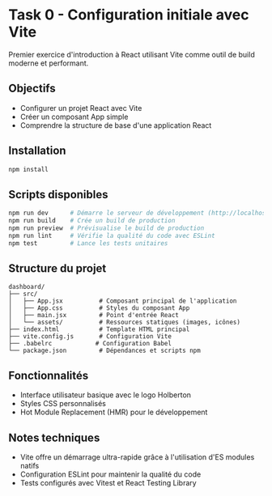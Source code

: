 # Task 0 - Configuration initiale avec Vite

Premier exercice d'introduction à React utilisant Vite comme outil de build moderne et performant.

## Objectifs

- Configurer un projet React avec Vite
- Créer un composant App simple
- Comprendre la structure de base d'une application React

## Installation

```bash
npm install
```

## Scripts disponibles

```bash
npm run dev      # Démarre le serveur de développement (http://localhost:5173)
npm run build    # Crée un build de production
npm run preview  # Prévisualise le build de production
npm run lint     # Vérifie la qualité du code avec ESLint
npm test         # Lance les tests unitaires
```

## Structure du projet

```
dashboard/
├── src/
│   ├── App.jsx          # Composant principal de l'application
│   ├── App.css          # Styles du composant App
│   ├── main.jsx         # Point d'entrée React
│   └── assets/          # Ressources statiques (images, icônes)
├── index.html           # Template HTML principal
├── vite.config.js       # Configuration Vite
├── .babelrc            # Configuration Babel
└── package.json         # Dépendances et scripts npm
```

## Fonctionnalités

- Interface utilisateur basique avec le logo Holberton
- Styles CSS personnalisés
- Hot Module Replacement (HMR) pour le développement

## Notes techniques

- Vite offre un démarrage ultra-rapide grâce à l'utilisation d'ES modules natifs
- Configuration ESLint pour maintenir la qualité du code
- Tests configurés avec Vitest et React Testing Library